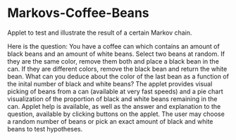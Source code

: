 Markovs-Coffee-Beans
====================

Applet to test and illustrate the result of a certain Markov chain.

Here is the question: You have a coffee can which contains an amount of black beans and an amount of white beans. Select two beans at random. If they are the same color, remove them both and place a black bean in the can. If they are different colors, remove the black bean and return the white bean. What can you deduce about the color of the last bean as a function of the inital number of black and white beans?
The applet provides visual picking of beans from a can (available at very fast speeds) and a pie chart visualization of the proportion of black and white beans remaining in the can. Applet help is available, as well as the answer and explanation to the question, available by clicking buttons on the applet. The user may choose a random number of beans or pick an exact amount of black and white beans to test hypotheses.
